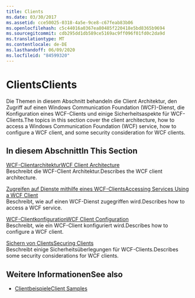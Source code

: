 ```yaml
---
title: Clients
ms.date: 03/30/2017
ms.assetid: cce50025-0318-4a5e-9ce8-c67feab83b06
ms.openlocfilehash: c5c44016a0367ea80485f220418e5bd8365b9694
ms.sourcegitcommit: cdb295dd1db589ce5169ac9ff096f01fd0c2da9d
ms.translationtype: MT
ms.contentlocale: de-DE
ms.lasthandoff: 06/09/2020
ms.locfileid: "84599320"
---
```

# <a name="clients"></a><span data-ttu-id="a1c27-102">Clients</span><span class="sxs-lookup"><span data-stu-id="a1c27-102">Clients</span></span>
<span data-ttu-id="a1c27-103">Die Themen in diesem Abschnitt behandeln die Client Architektur, den Zugriff auf einen Windows Communication Foundation (WCF)-Dienst, die Konfiguration eines WCF-Clients und einige Sicherheitsaspekte für WCF-Clients.</span><span class="sxs-lookup"><span data-stu-id="a1c27-103">The topics in this section cover the client architecture, how to access a Windows Communication Foundation (WCF) service, how to configure a WCF client, and some security consideration for WCF clients.</span></span>  
  
## <a name="in-this-section"></a><span data-ttu-id="a1c27-104">In diesem Abschnitt</span><span class="sxs-lookup"><span data-stu-id="a1c27-104">In This Section</span></span>  
 [<span data-ttu-id="a1c27-105">WCF-Clientarchitektur</span><span class="sxs-lookup"><span data-stu-id="a1c27-105">WCF Client Architecture</span></span>](client-architecture.md)  
 <span data-ttu-id="a1c27-106">Beschreibt die WCF-Client Architektur.</span><span class="sxs-lookup"><span data-stu-id="a1c27-106">Describes the WCF client architecture.</span></span>  
  
 [<span data-ttu-id="a1c27-107">Zugreifen auf Dienste mithilfe eines WCF-Clients</span><span class="sxs-lookup"><span data-stu-id="a1c27-107">Accessing Services Using a WCF Client</span></span>](accessing-services-using-a-client.md)  
 <span data-ttu-id="a1c27-108">Beschreibt, wie auf einen WCF-Dienst zugegriffen wird.</span><span class="sxs-lookup"><span data-stu-id="a1c27-108">Describes how to access a WCF service.</span></span>  
  
 [<span data-ttu-id="a1c27-109">WCF-Clientkonfiguration</span><span class="sxs-lookup"><span data-stu-id="a1c27-109">WCF Client Configuration</span></span>](client-configuration.md)  
 <span data-ttu-id="a1c27-110">Beschreibt, wie ein WCF-Client konfiguriert wird.</span><span class="sxs-lookup"><span data-stu-id="a1c27-110">Describes how to configure a WCF client.</span></span>  
  
 [<span data-ttu-id="a1c27-111">Sichern von Clients</span><span class="sxs-lookup"><span data-stu-id="a1c27-111">Securing Clients</span></span>](../securing-clients.md)  
 <span data-ttu-id="a1c27-112">Beschreibt einige Sicherheitsüberlegungen für WCF-Clients.</span><span class="sxs-lookup"><span data-stu-id="a1c27-112">Describes some security considerations for WCF clients.</span></span>  
  
## <a name="see-also"></a><span data-ttu-id="a1c27-113">Weitere Informationen</span><span class="sxs-lookup"><span data-stu-id="a1c27-113">See also</span></span>

- [<span data-ttu-id="a1c27-114">Clientbeispiele</span><span class="sxs-lookup"><span data-stu-id="a1c27-114">Client Samples</span></span>](../samples/client.md)
